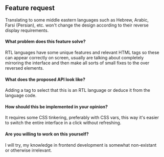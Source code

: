 <!-- Please don't delete this template or we'll close your issue -->
<!-- Before creating an issue please make sure you are using the latest version of VuePress. -->

## Feature request

Translating to some middle eastern languages such as Hebrew, Arabic, Farsi (Persian), etc. won't change the design according to their reverse display requirements.

#### What problem does this feature solve?

RTL languages have some unique features and relevant HTML tags so these can appear correctly on screen, usually are talking about completely mirroring the interface and then make all sorts of small fixes to the over reversed elements.

#### What does the proposed API look like?

Adding a tag to select that this is an RTL language or deduce it from the language code.

#### How should this be implemented in your opinion?

It requires some CSS tinkering, preferably with CSS vars, this way it's easier to switch the entire interface in a click without refreshing.

#### Are you willing to work on this yourself?

I will try, my knowledge in frontend development is somewhat non-existant or otherwise irrelevant.